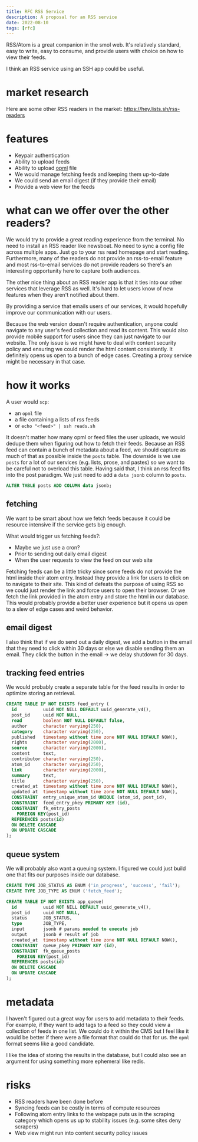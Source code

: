 ```yaml
---
title: RFC RSS Service
description: A proposal for an RSS service
date: 2022-08-10
tags: [rfc]
---
```


RSS/Atom is a great companion in the smol web. It's relatively standard, easy to
write, easy to consume, and provide users with choice on how to view their
feeds.

I think an RSS service using an SSH app could be useful.

# market research

Here are some other RSS readers in the market: https://hey.lists.sh/rss-readers

# features

- Keypair authentication
- Ability to upload feeds
- Ability to upload [opml](https://en.wikipedia.org/wiki/OPML) file
- We would manage fetching feeds and keeping them up-to-date
- We could send an email digest (if they provide their email)
- Provide a web view for the feeds

# what can we offer over the other readers?

We would try to provide a great reading experience from the terminal. No need to
install an RSS reader like newsboat. No need to sync a config file across
multiple apps. Just go to your rss read homepage and start reading. Furthermore,
many of the readers do not provide an rss-to-email feature and most rss-to-email
services do not provide readers so there's an interesting opportunity here to
capture both audiences.

The other nice thing about an RSS reader app is that it ties into our other
services that leverage RSS as well. It's hard to let users know of new features
when they aren't notified about them.

By providing a service that emails users of our services, it would hopefully
improve our communication with our users.

Because the web version doesn't require authentication, anyone could navigate to
any user's feed collection and read its content. This would also provide mobile
support for users since they can just navigate to our website. The only issue is
we might have to deal with content security policy and ensuring we could render
the html content consistently. It definitely opens us open to a bunch of edge
cases. Creating a proxy service might be necessary in that case.

# how it works

A user would `scp`:

- an `opml` file
- a file containing a lists of rss feeds
- or `echo "<feed>" | ssh reads.sh`

It doesn't matter how many opml or feed files the user uploads, we would dedupe
them when figuring out how to fetch their feeds. Because an RSS feed can contain
a bunch of metadata about a feed, we should capture as much of that as possible
inside the `posts` table. The downside is we use `posts` for a lot of our
services (e.g. lists, prose, and pastes) so we want to be careful not to
overload this table. Having said that, I think an rss feed fits into the post
paradigm. We just need to add a `data jsonb` column to `posts`.

```sql
ALTER TABLE posts ADD COLUMN data jsonb;
```

## fetching

We want to be smart about how we fetch feeds because it could be resource
intensive if the service gets big enough.

What would trigger us fetching feeds?:

- Maybe we just use a cron?
- Prior to sending out daily email digest
- When the user requests to view the feed on our web site

Fetching feeds can be a little tricky since some feeds do not provide the html
inside their atom entry. Instead they provide a link for users to click on to
navigate to their site. This kind of defeats the purpose of using RSS so we
could just render the link and force users to open their browser. Or we fetch
the link provided in the atom entry and store the html in our database. This
would probably provide a better user experience but it opens us open to a slew
of edge cases and weird behavior.

## email digest

I also think that if we do send out a daily digest, we add a button in the email
that they need to click within 30 days or else we disable sending them an email.
They click the button in the email -> we delay shutdown for 30 days.

## tracking feed entries

We would probably create a separate table for the feed results in order to
optimize storing an retrieval.

```sql
CREATE TABLE IF NOT EXISTS feed_entry (
  id          uuid NOT NILL DEFAULT uuid_generate_v4(),
  post_id     uuid NOT NULL,
  read        boolean NOT NULL DEFAULT false,
  author      character varying(250),
  category    character varying(250),
  published   timestamp without time zone NOT NULL DEFAULT NOW(),
  rights      character varying(2000),
  source      character varying(2000),
  content     text,
  contributor character varying(250),
  atom_id     character varying(250),
  link        character varying(2000),
  summary     text,
  title       character varying(250),
  created_at  timestamp without time zone NOT NULL DEFAULT NOW(),
  updated_at  timestamp without time zone NOT NULL DEFAULT NOW(),
  CONSTRAINT  entry_unique_atom_id UNIQUE (atom_id, post_id),
  CONSTRAINT  feed_entry_pkey PRIMARY KEY (id),
  CONSTRAINT  fk_entry_posts
    FOREIGN KEY(post_id)
  REFERENCES posts(id)
  ON DELETE CASCADE
  ON UPDATE CASCADE
);
```

## queue system

We will probably also want a queuing system. I figured we could just build one
that fits our purposes inside our database.

```sql
CREATE TYPE JOB_STATUS AS ENUM ('in_progress', 'success', 'fail');
CREATE TYPE JOB_TYPE AS ENUM ('fetch_feed');

CREATE TABLE IF NOT EXISTS app_queue(
  id          uuid NOT NILL DEFAULT uuid_generate_v4(),
  post_id     uuid NOT NULL,
  status      JOB_STATUS,
  type        JOB_TYPE,
  input       jsonb # params needed to execute job
  output      jsonb # result of job
  created_at  timestamp without time zone NOT NULL DEFAULT NOW(),
  CONSTRAINT  queue_pkey PRIMARY KEY (id),
  CONSTRAINT  fk_queue_posts
    FOREIGN KEY(post_id)
  REFERENCES posts(id)
  ON DELETE CASCADE
  ON UPDATE CASCADE
);
```

# metadata

I haven't figured out a great way for users to add metadata to their feeds. For
example, if they want to add tags to a feed so they could view a collection of
feeds in one list. We could do it within the CMS but I feel like it would be
better if there were a file format that could do that for us. the `opml` format
seems like a good candidate.

I like the idea of storing the results in the database, but I could also see an
argument for using something more ephemeral like redis.

# risks

- RSS readers have been done before
- Syncing feeds can be costly in terms of compute resources
- Following atom entry links to the webpage puts us in the scraping category
  which opens us up to stability issues (e.g. some sites deny scrapers)
- Web view might run into content security policy issues
